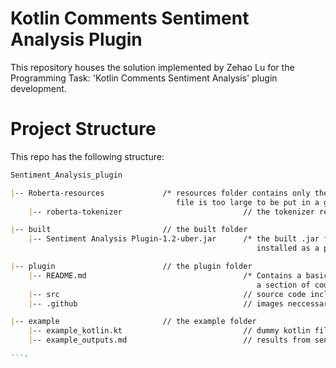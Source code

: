 # Kotlin Comments Sentiment Analysis Plugin

This repository houses the solution implemented by Zehao Lu for the Programming Task: 'Kotlin Comments Sentiment Analysis' plugin development.

# Project Structure

This repo has the following structure:

```markdown
Sentiment_Analysis_plugin

|-- Roberta-resources             /* resources folder contains only the tokenizer resources, the Roberta model ONNX
                                     file is too large to be put in a github repo. */
    |-- roberta-tokenizer                           // the tokenizer resources.

|-- built                         // the built folder
    |-- Sentiment Analysis Plugin-1.2-uber.jar      /* the built .jar file. The .jar is a uberjar and can be directly
                                                       installed as a plugin. */

|-- plugin                        // the plugin folder
    |-- README.md                                   /* Contains a basic description, a detailed **User Manual**, and
                                                       a section of code analysis of the source code. */
    |-- src                                         // source code including main and test of the the plugin.
    |-- .github                                     // images neccessary for the README file.

|-- example                       // the example folder
    |-- example_kotlin.kt                           // dummy kotlin file to demonstrate the sentiment analysis plugin.
    |-- example_outputs.md                          // results from sentiment analysis plugin.

```'
